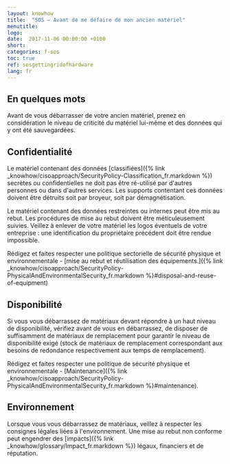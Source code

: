 ```yaml
---
layout: knowhow
title:  "SOS – Avant de me défaire de mon ancien matériel"
menutitle:
logo:
date:  2017-11-06 00:00:00 +0100
short:
categories: f-sos
toc: true
ref: sosgettingridofhardware
lang: fr
---
```


## En quelques mots
Avant de vous débarrasser de votre ancien matériel, prenez en considération le niveau de criticité du matériel lui-même et des données qui y ont été sauvegardées.

## Confidentialité
Le matériel contenant des données [classifiées]({% link _knowhow/cisoapproach/SecurityPolicy-Classification_fr.markdown %}) secrètes ou confidentielles ne doit pas être ré-utilisé par d'autres personnes ou dans d'autres services. Les supports contentant ces données doivent être détruits soit par broyeur, soit par démagnétisation.

Le matériel contenant des données restreintes ou internes peut être mis au rebut. Les procédures de mise au rebut doivent être méticuleusement suivies. Veillez à enlever de votre matériel les logos éventuels de votre entreprise : une identification du propriétaire précédent doit être rendue impossible.

Rédigez et faites respecter une politique sectorielle de sécurité physique et environnementale - [mise au rebut et réutilisation des équipements.]({% link _knowhow/cisoapproach/SecurityPolicy-PhysicalAndEnvironmentalSecurity_fr.markdown %}#disposal-and-reuse-of-equipment)

## Disponibilité
Si vous vous débarrassez de matériaux devant répondre à un haut niveau de disponibilité, vérifiez avant de vous en débarrassez, de disposer de suffisamment de matériaux de remplacement pour garantir le niveau de disponibilité exigé (stock de matériaux de remplacement correspondant aux besoins de redondance respectivement aux temps de remplacement).

Rédigez et faites respecter une politique de sécurité physique et environnementale - [Maintenance]({% link _knowhow/cisoapproach/SecurityPolicy-PhysicalAndEnvironmentalSecurity_fr.markdown %}#maintenance).

## Environnement
Lorsque vous vous débarrassez de matériaux, veillez à respecter les consignes légales liées à l'environnement. Une mise au rebut non conforme peut engendrer des [impacts]({% link _knowhow/glossary/Impact_fr.markdown %}) légaux, financiers et de réputation.
